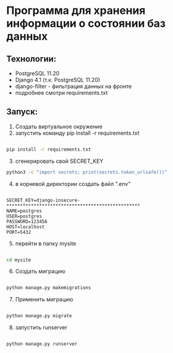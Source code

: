 # Программа для хранения информации о состоянии баз данных

## Технологии:
+ PostgreSQL 11.20 
+ Django 4.1 (т.к. PostgreSQL 11.20)
+ django-filter - фильтрация данных на фронте
+ подробнее смотри requirements.txt

## Запуск:
1. Создать виртуальное окружение
2. запустить команду pip install -r requirements.txt
```bash

pip install -r requirements.txt
```
3. сгенерировать свой SECRET_KEY
```bash
python3 -c "import secrets; print(secrets.token_urlsafe())"
```
4. в корневой директории создать файл ".env"
```commandline

SECRET_KEY=django-insecure-*************************************************
NAME=postgres
USER=postgres
PASSWORD=123456
HOST=localhost
PORT=5432
```
5. перейти в папку mysite
```bash

cd mysite
```

6. Создать миграцию
```bash

python manage.py makemigrations
```
7. Применить миграцию
```bash

python manage.py migrate
```
8. запустить runserver
```bash

python manage.py runserver
```
